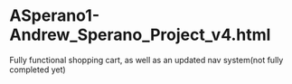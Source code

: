 # ASperano1-Andrew_Sperano_Project_v4.html
Fully functional shopping cart, as well as an updated nav system(not fully completed yet)
